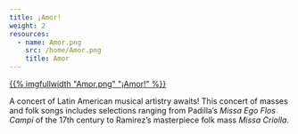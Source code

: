 ```yaml
---
title: ¡Amor!
weight: 2
resources:
  - name: Amor.png
    src: /home/Amor.png
    title: Amor
---
```


<a href="../concerts/amor/">{{% imgfullwidth "Amor.png" "¡Amor!" %}}</a>

A concert of Latin American musical artistry awaits! This concert of masses and folk songs
includes selections ranging from Padilla&rsquo;s _Missa Ego Flos Campi_ of the 17th century to Ramirez&rsquo;s masterpiece folk mass _Missa Criolla_.
